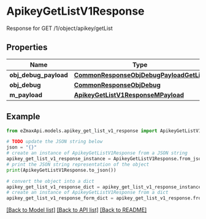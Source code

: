 # ApikeyGetListV1Response

Response for GET /1/object/apikey/getList

## Properties

Name | Type | Description | Notes
------------ | ------------- | ------------- | -------------
**obj_debug_payload** | [**CommonResponseObjDebugPayloadGetList**](CommonResponseObjDebugPayloadGetList.md) |  | 
**obj_debug** | [**CommonResponseObjDebug**](CommonResponseObjDebug.md) |  | [optional] 
**m_payload** | [**ApikeyGetListV1ResponseMPayload**](ApikeyGetListV1ResponseMPayload.md) |  | 

## Example

```python
from eZmaxApi.models.apikey_get_list_v1_response import ApikeyGetListV1Response

# TODO update the JSON string below
json = "{}"
# create an instance of ApikeyGetListV1Response from a JSON string
apikey_get_list_v1_response_instance = ApikeyGetListV1Response.from_json(json)
# print the JSON string representation of the object
print(ApikeyGetListV1Response.to_json())

# convert the object into a dict
apikey_get_list_v1_response_dict = apikey_get_list_v1_response_instance.to_dict()
# create an instance of ApikeyGetListV1Response from a dict
apikey_get_list_v1_response_form_dict = apikey_get_list_v1_response.from_dict(apikey_get_list_v1_response_dict)
```
[[Back to Model list]](../README.md#documentation-for-models) [[Back to API list]](../README.md#documentation-for-api-endpoints) [[Back to README]](../README.md)


